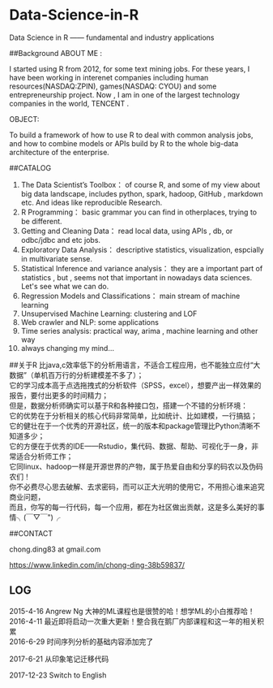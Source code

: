 # Data-Science-in-R
Data Science in R —— fundamental and industry applications

##Background
ABOUT ME :    

I started using R from 2012, for some text mining jobs. For these years, I have been working in interenet companies including human resources(NASDAQ:ZPIN), games(NASDAQ: CYOU) and some entrepreneurship project. Now , I am in one of the largest technology companies in the world, TENCENT .   

OBJECT:  

To build a framework of how to use R to deal with common analysis jobs, and how to combine models or APIs build by R to the whole big-data architecture of the enterprise.

 

##CATALOG
1. The Data Scientist’s Toolbox： of course R,  and some of my view about big data landscape, includes python, spark, hadoop, GitHub , markdown etc. And ideas like reproducible Research. 
2. R Programming： basic grammar you can find in otherplaces, trying to be different. 
3. Getting and Cleaning Data： read local data, using APIs , db, or odbc/jdbc and etc jobs.
4. Exploratory Data Analysis： descriptive statistics, visualization, espcially in multivariate sense.  
5. Statistical Inference and variance analysis： they are a important part of statistics , but , seems not that important in nowadays data sciences. Let's see what we can do. 
6. Regression Models and Classifications： main stream of machine learning 
7. Unsupervised Machine Learning:   clustering and LOF
8. Web crawler and NLP:  some applications 
9. Time series analysis:  practical way, arima , machine learning and other way
10. always changing my mind… 

##关于R
比java,c效率低下的分析用语言，不适合工程应用，也不能独立应付“大数据”（单机百万行的分析建模差不多了）；   
它的学习成本高于点选拖拽式的分析软件（SPSS，excel），想要产出一样效果的报告，要付出更多的时间精力；   
但是，数据分析师确实可以基于R和各种接口包，搭建一个不错的分析环境：   
它的优势在于分析相关的核心代码非常简单，比如统计、比如建模，一行搞掂；   
它的健壮在于一个优秀的开源社区，统一的版本和package管理比Python清晰不知道多少；   
它的方便在于优秀的IDE——Rstudio，集代码、数据、帮助、可视化于一身，非常适合分析师工作；   
它同linux、hadoop一样是开源世界的产物，属于热爱自由和分享的码农以及伪码农们！   
你不必费尽心思去破解、去求密码，而可以正大光明的使用它，不用担心谁来追究商业问题，   
而且，你写的每一行代码，每一个应用，都在为社区做出贡献，这是多么美好的事情╮(￣▽￣")╭    



##CONTACT 

chong.ding83 at gmail.com   

https://www.linkedin.com/in/chong-ding-38b59837/   



## LOG
2015-4-16 Angrew Ng 大神的ML课程也是很赞的哈！想学ML的小白推荐哈！  
2016-4-11 最近即将启动一次重大更新！整合我在鹅厂内部课程和这一年的相关积累   
2016-6-29 时间序列分析的基础内容添加完了

2017-6-21 从印象笔记迁移代码

2017-12-23 Switch to English


